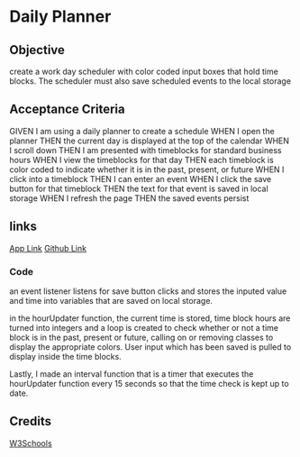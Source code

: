 # Daily Planner

## Objective 

create a work day scheduler with color coded input boxes that hold time blocks. The scheduler must also save scheduled events to the local storage

## Acceptance Criteria

GIVEN I am using a daily planner to create a schedule
WHEN I open the planner
THEN the current day is displayed at the top of the calendar
WHEN I scroll down
THEN I am presented with timeblocks for standard business hours
WHEN I view the timeblocks for that day
THEN each timeblock is color coded to indicate whether it is in the past, present, or future
WHEN I click into a timeblock
THEN I can enter an event
WHEN I click the save button for that timeblock
THEN the text for that event is saved in local storage
WHEN I refresh the page
THEN the saved events persist


## links
[App Link](https://ghudson46.github.io/daily-planner/)
[Github Link](https://github.com/ghudson46/daily-planner)


### Code
an event listener listens for save button clicks and stores the inputed value and time into variables that are saved on local storage.



in the hourUpdater function, the current time is stored, time block hours are turned into integers and a loop is created to check whether or not a time block is in the past, present or future, calling on or removing classes to display the appropriate colors. User input which has been saved is pulled to display inside the time blocks. 



Lastly, I made an interval function that is a timer that executes the hourUpdater function every 15 seconds so that the time check is kept up to date. 







## Credits
[W3Schools](https://w3schools.com)

